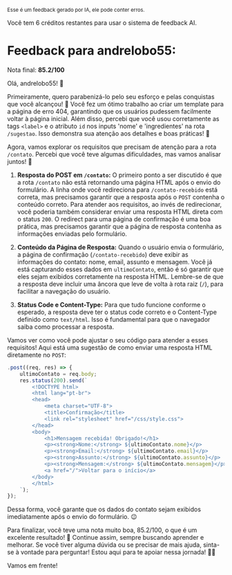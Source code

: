 <sup>Esse é um feedback gerado por IA, ele pode conter erros.</sup>

Você tem 6 créditos restantes para usar o sistema de feedback AI.

# Feedback para andrelobo55:

Nota final: **85.2/100**

Olá, andrelobo55! 🌟

Primeiramente, quero parabenizá-lo pelo seu esforço e pelas conquistas que você alcançou! 🎉 Você fez um ótimo trabalho ao criar um template para a página de erro 404, garantindo que os usuários pudessem facilmente voltar à página inicial. Além disso, percebi que você usou corretamente as tags `<label>` e o atributo `id` nos inputs 'nome' e 'ingredientes' na rota `/sugestao`. Isso demonstra sua atenção aos detalhes e boas práticas! 👏

Agora, vamos explorar os requisitos que precisam de atenção para a rota `/contato`. Percebi que você teve algumas dificuldades, mas vamos analisar juntos! 🤔

1. **Resposta do POST em `/contato`:** O primeiro ponto a ser discutido é que a rota `/contato` não está retornando uma página HTML após o envio do formulário. A linha onde você redireciona para `/contato-recebido` está correta, mas precisamos garantir que a resposta após o `POST` contenha o conteúdo correto. Para atender aos requisitos, ao invés de redirecionar, você poderia também considerar enviar uma resposta HTML direta com o status `200`. O redirect para uma página de confirmação é uma boa prática, mas precisamos garantir que a página de resposta contenha as informações enviadas pelo formulário.

2. **Conteúdo da Página de Resposta:** Quando o usuário envia o formulário, a página de confirmação (`/contato-recebido`) deve exibir as informações do contato: nome, email, assunto e mensagem. Você já está capturando esses dados em `ultimoContato`, então é só garantir que eles sejam exibidos corretamente na resposta HTML. Lembre-se de que a resposta deve incluir uma âncora que leve de volta à rota raiz (`/`), para facilitar a navegação do usuário.

3. **Status Code e Content-Type:** Para que tudo funcione conforme o esperado, a resposta deve ter o status code correto e o Content-Type definido como `text/html`. Isso é fundamental para que o navegador saiba como processar a resposta.

Vamos ver como você pode ajustar o seu código para atender a esses requisitos! Aqui está uma sugestão de como enviar uma resposta HTML diretamente no `POST`:

```javascript
.post((req, res) => {
    ultimoContato = req.body;
    res.status(200).send(`
        <!DOCTYPE html>
        <html lang="pt-br">
        <head>
            <meta charset="UTF-8">
            <title>Confirmação</title>
            <link rel="stylesheet" href="/css/style.css">
        </head>
        <body>
            <h1>Mensagem recebida! Obrigado!</h1>
            <p><strong>Nome:</strong> ${ultimoContato.nome}</p>
            <p><strong>Email:</strong> ${ultimoContato.email}</p>
            <p><strong>Assunto:</strong> ${ultimoContato.assunto}</p>
            <p><strong>Mensagem:</strong> ${ultimoContato.mensagem}</p>
            <a href="/">Voltar para o início</a>
        </body>
        </html>
    `);
});
```

Dessa forma, você garante que os dados do contato sejam exibidos imediatamente após o envio do formulário. 😉

Para finalizar, você teve uma nota muito boa, 85.2/100, o que é um excelente resultado! 🎉 Continue assim, sempre buscando aprender e melhorar. Se você tiver alguma dúvida ou se precisar de mais ajuda, sinta-se à vontade para perguntar! Estou aqui para te apoiar nessa jornada! 🚀💡

Vamos em frente!